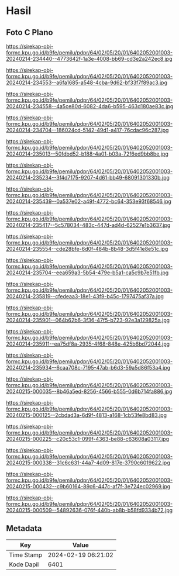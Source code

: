 # Hasil

## Foto C Plano

https://sirekap-obj-formc.kpu.go.id/b9fe/pemilu/pdpr/64/02/05/20/01/6402052001003-20240214-234440--4773642f-1a3e-4008-bb69-cd3e2a242ec8.jpg

https://sirekap-obj-formc.kpu.go.id/b9fe/pemilu/pdpr/64/02/05/20/01/6402052001003-20240214-234553--a6fa1685-a548-4cba-9d62-bf33f7f89ac3.jpg

https://sirekap-obj-formc.kpu.go.id/b9fe/pemilu/pdpr/64/02/05/20/01/6402052001003-20240214-234558--4a5ce80d-6082-4da6-b595-463d180ae83c.jpg

https://sirekap-obj-formc.kpu.go.id/b9fe/pemilu/pdpr/64/02/05/20/01/6402052001003-20240214-234704--186024cd-5142-49d1-a417-76cdac96c287.jpg

https://sirekap-obj-formc.kpu.go.id/b9fe/pemilu/pdpr/64/02/05/20/01/6402052001003-20240214-235013--50fdbd52-b188-4a01-b03a-72f6ed9bb8be.jpg

https://sirekap-obj-formc.kpu.go.id/b9fe/pemilu/pdpr/64/02/05/20/01/6402052001003-20240214-235234--3f4d7175-9207-4d61-bb49-68091301330b.jpg

https://sirekap-obj-formc.kpu.go.id/b9fe/pemilu/pdpr/64/02/05/20/01/6402052001003-20240214-235439--0a537e02-a49f-4772-bc64-353e93f68546.jpg

https://sirekap-obj-formc.kpu.go.id/b9fe/pemilu/pdpr/64/02/05/20/01/6402052001003-20240214-235417--5c578034-483c-447d-ad4d-62527e1b3637.jpg

https://sirekap-obj-formc.kpu.go.id/b9fe/pemilu/pdpr/64/02/05/20/01/6402052001003-20240214-235554--cde28bfe-6d0f-484b-8b48-3d5f41e8e51c.jpg

https://sirekap-obj-formc.kpu.go.id/b9fe/pemilu/pdpr/64/02/05/20/01/6402052001003-20240214-235704--eea659a3-5b54-479e-b5a1-ca5c9b7e51fb.jpg

https://sirekap-obj-formc.kpu.go.id/b9fe/pemilu/pdpr/64/02/05/20/01/6402052001003-20240214-235819--cfedeaa3-18e1-43f9-b45c-1797475af37a.jpg

https://sirekap-obj-formc.kpu.go.id/b9fe/pemilu/pdpr/64/02/05/20/01/6402052001003-20240214-235901--064b62b6-3f36-47f5-b723-92e3a129825a.jpg

https://sirekap-obj-formc.kpu.go.id/b9fe/pemilu/pdpr/64/02/05/20/01/6402052001003-20240214-235911--ea75df8a-2935-4f68-848e-425b6bd72044.jpg

https://sirekap-obj-formc.kpu.go.id/b9fe/pemilu/pdpr/64/02/05/20/01/6402052001003-20240214-235934--6caa708c-7195-47ab-b6d3-59a5d86f53a4.jpg

https://sirekap-obj-formc.kpu.go.id/b9fe/pemilu/pdpr/64/02/05/20/01/6402052001003-20240215-000035--8b46a5ed-8256-4566-b555-0d6b714fa886.jpg

https://sirekap-obj-formc.kpu.go.id/b9fe/pemilu/pdpr/64/02/05/20/01/6402052001003-20240215-000125--2cbdad3a-6d9f-4813-a168-1cb53fe8bd83.jpg

https://sirekap-obj-formc.kpu.go.id/b9fe/pemilu/pdpr/64/02/05/20/01/6402052001003-20240215-000225--c20c53c1-099f-4363-be88-c63608a03117.jpg

https://sirekap-obj-formc.kpu.go.id/b9fe/pemilu/pdpr/64/02/05/20/01/6402052001003-20240215-000338--31c6c631-44a7-4d09-817e-3790c6019622.jpg

https://sirekap-obj-formc.kpu.go.id/b9fe/pemilu/pdpr/64/02/05/20/01/6402052001003-20240215-000432--c9b60164-89c6-447c-af7f-3e724ec02969.jpg

https://sirekap-obj-formc.kpu.go.id/b9fe/pemilu/pdpr/64/02/05/20/01/6402052001003-20240215-000509--54892636-076f-440b-ab8b-b58fd9334b72.jpg


## Metadata

| Key        | Value               |
| ---------- | ------------------- |
| Time Stamp | 2024-02-19 06:21:02 |
| Kode Dapil | 6401                |



